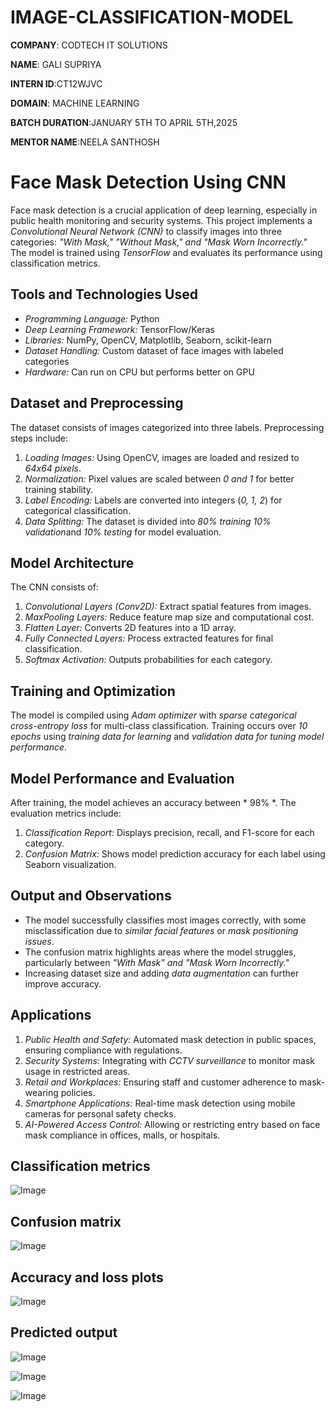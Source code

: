 # IMAGE-CLASSIFICATION-MODEL

**COMPANY**: CODTECH IT SOLUTIONS

**NAME**: GALI SUPRIYA

**INTERN ID**:CT12WJVC

**DOMAIN**: MACHINE LEARNING

**BATCH DURATION**:JANUARY 5TH TO APRIL 5TH,2025

**MENTOR NAME**:NEELA SANTHOSH 

# Face Mask Detection Using CNN

Face mask detection is a crucial application of deep learning, especially in public health monitoring and security systems. This project implements a *Convolutional Neural Network (CNN)* to classify images into three categories: *"With Mask," "Without Mask," and "Mask Worn Incorrectly."* The model is trained using *TensorFlow* and evaluates its performance using classification metrics.

## Tools and Technologies Used
- *Programming Language:* Python
- *Deep Learning Framework:* TensorFlow/Keras
- *Libraries:* NumPy, OpenCV, Matplotlib, Seaborn, scikit-learn
- *Dataset Handling:* Custom dataset of face images with labeled categories
- *Hardware:* Can run on CPU but performs better on GPU

## Dataset and Preprocessing
The dataset consists of images categorized into three labels. Preprocessing steps include:
1. *Loading Images:* Using OpenCV, images are loaded and resized to *64x64 pixels*.
2. *Normalization:* Pixel values are scaled between *0 and 1* for better training stability.
3. *Label Encoding:* Labels are converted into integers (*0, 1, 2*) for categorical classification.
4. *Data Splitting:* The dataset is divided into *80% training* *10% validation*and *10% testing* for model evaluation.

## Model Architecture
The CNN consists of:
1. *Convolutional Layers (Conv2D):* Extract spatial features from images.
2. *MaxPooling Layers:* Reduce feature map size and computational cost.
3. *Flatten Layer:* Converts 2D features into a 1D array.
4. *Fully Connected Layers:* Process extracted features for final classification.
5. *Softmax Activation:* Outputs probabilities for each category.

## Training and Optimization
The model is compiled using *Adam optimizer* with *sparse categorical cross-entropy loss* for multi-class classification. Training occurs over *10 epochs* using *training data for learning* and *validation data for tuning model performance*.

## Model Performance and Evaluation
After training, the model achieves an accuracy between * 98% *. The evaluation metrics include:
1. *Classification Report:* Displays precision, recall, and F1-score for each category.
2. *Confusion Matrix:* Shows model prediction accuracy for each label using Seaborn visualization.

## Output and Observations
- The model successfully classifies most images correctly, with some misclassification due to *similar facial features* or *mask positioning issues*.
- The confusion matrix highlights areas where the model struggles, particularly between *"With Mask" and "Mask Worn Incorrectly."*
- Increasing dataset size and adding *data augmentation* can further improve accuracy.

## Applications
1. *Public Health and Safety:* Automated mask detection in public spaces, ensuring compliance with regulations.
2. *Security Systems:* Integrating with *CCTV surveillance* to monitor mask usage in restricted areas.
3. *Retail and Workplaces:* Ensuring staff and customer adherence to mask-wearing policies.
4. *Smartphone Applications:* Real-time mask detection using mobile cameras for personal safety checks.
5. *AI-Powered Access Control:* Allowing or restricting entry based on face mask compliance in offices, malls, or hospitals.

## Classification metrics 

![Image](https://github.com/user-attachments/assets/43618980-1fcf-42e1-9bd7-372efdb73804)

## Confusion matrix 

![Image](https://github.com/user-attachments/assets/aacba551-8501-4134-87db-c146bffcaade)

## Accuracy and loss plots 

![Image](https://github.com/user-attachments/assets/de0be4b9-3a9e-49aa-9b12-6f06e7695d00)

## Predicted output

![Image](https://github.com/user-attachments/assets/bf3c6a7c-7477-4db0-8574-430036b0e9c4)

![Image](https://github.com/user-attachments/assets/2dc48aa7-9ef1-4aea-87d8-b4a3ae1983a9)

![Image](https://github.com/user-attachments/assets/28e4e98f-0a1a-48ad-b764-81f02b2432e2)
